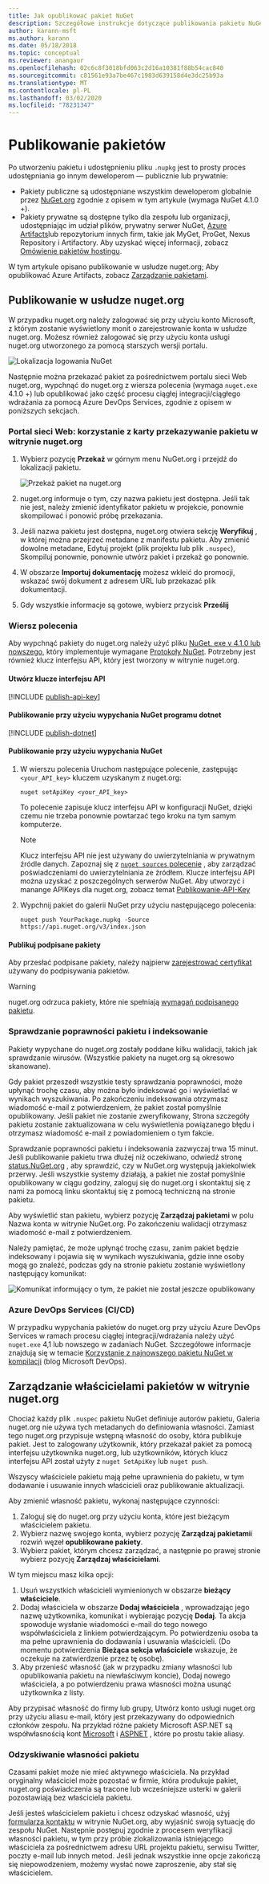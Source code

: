 ```yaml
---
title: Jak opublikować pakiet NuGet
description: Szczegółowe instrukcje dotyczące publikowania pakietu NuGet w nuget.org lub prywatnych źródłach oraz zarządzania własnością pakietu na nuget.org.
author: karann-msft
ms.author: karann
ms.date: 05/18/2018
ms.topic: conceptual
ms.reviewer: anangaur
ms.openlocfilehash: 02c6c8f3018bfd063c2d16a10381f88b54cac840
ms.sourcegitcommit: c81561e93a7be467c1983d639158d4e3dc25b93a
ms.translationtype: MT
ms.contentlocale: pl-PL
ms.lasthandoff: 03/02/2020
ms.locfileid: "78231347"
---
```

# <a name="publishing-packages"></a>Publikowanie pakietów

Po utworzeniu pakietu i udostępnieniu pliku `.nupkg` jest to prosty proces udostępniania go innym deweloperom — publicznie lub prywatnie:

- Pakiety publiczne są udostępniane wszystkim deweloperom globalnie przez [NuGet.org](https://www.nuget.org/packages/manage/upload) zgodnie z opisem w tym artykule (wymaga NuGet 4.1.0 +).
- Pakiety prywatne są dostępne tylko dla zespołu lub organizacji, udostępniając im udział plików, prywatny serwer NuGet, [Azure Artifacts](https://www.visualstudio.com/docs/package/nuget/publish)lub repozytorium innych firm, takie jak MyGet, ProGet, Nexus Repository i Artifactory. Aby uzyskać więcej informacji, zobacz [Omówienie pakietów hostingu](../hosting-packages/overview.md).

W tym artykule opisano publikowanie w usłudze nuget.org; Aby opublikować Azure Artifacts, zobacz [Zarządzanie pakietami](https://www.visualstudio.com/docs/package/nuget/publish).

## <a name="publish-to-nugetorg"></a>Publikowanie w usłudze nuget.org

W przypadku nuget.org należy zalogować się przy użyciu konto Microsoft, z którym zostanie wyświetlony monit o zarejestrowanie konta w usłudze nuget.org. Możesz również zalogować się przy użyciu konta usługi nuget.org utworzonego za pomocą starszych wersji portalu.

![Lokalizacja logowania NuGet](media/publish_NuGetSignIn.png)

Następnie można przekazać pakiet za pośrednictwem portalu sieci Web nuget.org, wypchnąć do nuget.org z wiersza polecenia (wymaga `nuget.exe` 4.1.0 +) lub opublikować jako część procesu ciągłej integracji/ciągłego wdrażania za pomocą Azure DevOps Services, zgodnie z opisem w poniższych sekcjach.

### <a name="web-portal-use-the-upload-package-tab-on-nugetorg"></a>Portal sieci Web: korzystanie z karty przekazywanie pakietu w witrynie nuget.org

1. Wybierz pozycję **Przekaż** w górnym menu NuGet.org i przejdź do lokalizacji pakietu.

    ![Przekaż pakiet na nuget.org](media/publish_UploadYourPackage.PNG)

1. nuget.org informuje o tym, czy nazwa pakietu jest dostępna. Jeśli tak nie jest, należy zmienić identyfikator pakietu w projekcie, ponownie skompilować i ponowić próbę przekazania.

1. Jeśli nazwa pakietu jest dostępna, nuget.org otwiera sekcję **Weryfikuj** , w której można przejrzeć metadane z manifestu pakietu. Aby zmienić dowolne metadane, Edytuj projekt (plik projektu lub plik `.nuspec`), Skompiluj ponownie, ponownie utwórz pakiet i przekaż go ponownie.

1. W obszarze **Importuj dokumentację** możesz wkleić do promocji, wskazać swój dokument z adresem URL lub przekazać plik dokumentacji.

1. Gdy wszystkie informacje są gotowe, wybierz przycisk **Prześlij**

### <a name="command-line"></a>Wiersz polecenia

Aby wypchnąć pakiety do nuget.org należy użyć pliku [NuGet. exe v 4.1.0 lub nowszego](https://www.nuget.org/downloads), który implementuje wymagane [Protokoły NuGet](../api/nuget-protocols.md). Potrzebny jest również klucz interfejsu API, który jest tworzony w witrynie nuget.org.

#### <a name="create-api-keys"></a>Utwórz klucze interfejsu API

[!INCLUDE [publish-api-key](../quickstart/includes/publish-api-key.md)]

#### <a name="publish-with-dotnet-nuget-push"></a>Publikowanie przy użyciu wypychania NuGet programu dotnet

[!INCLUDE [publish-dotnet](../quickstart/includes/publish-dotnet.md)]

#### <a name="publish-with-nuget-push"></a>Publikowanie przy użyciu wypychania NuGet

1. W wierszu polecenia Uruchom następujące polecenie, zastępując `<your_API_key>` kluczem uzyskanym z nuget.org:

    ```cli
    nuget setApiKey <your_API_key>
    ```

    To polecenie zapisuje klucz interfejsu API w konfiguracji NuGet, dzięki czemu nie trzeba ponownie powtarzać tego kroku na tym samym komputerze.

    > [!NOTE]
    > Klucz interfejsu API nie jest używany do uwierzytelniania w prywatnym źródle danych. Zapoznaj się z [`nuget sources` polecenie](../reference/cli-reference/cli-ref-sources.md) , aby zarządzać poświadczeniami do uwierzytelniania ze źródłem.
    > Klucze interfejsu API można uzyskać z poszczególnych serwerów NuGet. Aby utworzyć i manange APIKeys dla nuget.org, zobacz temat [Publikowanie-API-Key](../quickstart/includes/publish-api-key.md)

1. Wypchnij pakiet do galerii NuGet przy użyciu następującego polecenia:

    ```cli
    nuget push YourPackage.nupkg -Source https://api.nuget.org/v3/index.json
    ```

#### <a name="publish-signed-packages"></a>Publikuj podpisane pakiety

Aby przesłać podpisane pakiety, należy najpierw [zarejestrować certyfikat](../create-packages/Sign-a-Package.md#register-the-certificate-on-nugetorg) używany do podpisywania pakietów. 

> [!Warning]
> nuget.org odrzuca pakiety, które nie spełniają [wymagań podpisanego pakietu](../reference/Signed-Packages-Reference.md#signature-requirements-on-nugetorg).

### <a name="package-validation-and-indexing"></a>Sprawdzanie poprawności pakietu i indeksowanie

Pakiety wypychane do nuget.org zostały poddane kilku walidacji, takich jak sprawdzanie wirusów. (Wszystkie pakiety na nuget.org są okresowo skanowane).

Gdy pakiet przeszedł wszystkie testy sprawdzania poprawności, może upłynąć trochę czasu, aby można było indeksować go i wyświetlać w wynikach wyszukiwania. Po zakończeniu indeksowania otrzymasz wiadomość e-mail z potwierdzeniem, że pakiet został pomyślnie opublikowany. Jeśli pakiet nie zostanie zweryfikowany, Strona szczegóły pakietu zostanie zaktualizowana w celu wyświetlenia powiązanego błędu i otrzymasz wiadomość e-mail z powiadomieniem o tym fakcie.

Sprawdzanie poprawności pakietu i indeksowania zazwyczaj trwa 15 minut. Jeśli publikowanie pakietu trwa dłużej niż oczekiwano, odwiedź stronę [status.NuGet.org](https://status.nuget.org/) , aby sprawdzić, czy w NuGet.org występują jakiekolwiek przerwy. Jeśli wszystkie systemy działają, a pakiet nie został pomyślnie opublikowany w ciągu godziny, zaloguj się do nuget.org i skontaktuj się z nami za pomocą linku skontaktuj się z pomocą techniczną na stronie pakietu.

Aby wyświetlić stan pakietu, wybierz pozycję **Zarządzaj pakietami** w polu Nazwa konta w witrynie NuGet.org. Po zakończeniu walidacji otrzymasz wiadomość e-mail z potwierdzeniem.

Należy pamiętać, że może upłynąć trochę czasu, zanim pakiet będzie indeksowany i pojawia się w wynikach wyszukiwania, gdzie inne osoby mogą go znaleźć, podczas gdy na stronie pakietu zostanie wyświetlony następujący komunikat:

![Komunikat informujący o tym, że pakiet nie został jeszcze opublikowany](media/publish_NotYetIndexed.png)

### <a name="azure-devops-services-cicd"></a>Azure DevOps Services (CI/CD)

W przypadku wypychania pakietów do nuget.org przy użyciu Azure DevOps Services w ramach procesu ciągłej integracji/wdrażania należy użyć `nuget.exe` 4,1 lub nowszego w zadaniach NuGet. Szczegółowe informacje znajdują się w temacie [Korzystanie z najnowszego pakietu NuGet w kompilacji](https://blogs.msdn.microsoft.com/devops/2017/09/29/using-the-latest-nuget-in-your-build/) (blog Microsoft DevOps).

## <a name="managing-package-owners-on-nugetorg"></a>Zarządzanie właścicielami pakietów w witrynie nuget.org

Chociaż każdy plik `.nuspec` pakietu NuGet definiuje autorów pakietu, Galeria nuget.org nie używa tych metadanych do definiowania własności. Zamiast tego nuget.org przypisuje wstępną własność do osoby, która publikuje pakiet. Jest to zalogowany użytkownik, który przekazał pakiet za pomocą interfejsu użytkownika nuget.org, lub użytkowników, których klucz interfejsu API został użyty z `nuget SetApiKey` lub `nuget push`.

Wszyscy właściciele pakietu mają pełne uprawnienia do pakietu, w tym dodawanie i usuwanie innych właścicieli oraz publikowanie aktualizacji.

Aby zmienić własność pakietu, wykonaj następujące czynności:

1. Zaloguj się do nuget.org przy użyciu konta, które jest bieżącym właścicielem pakietu.
1. Wybierz nazwę swojego konta, wybierz pozycję **Zarządzaj pakietami**i rozwiń węzeł **opublikowane pakiety**.
1. Wybierz pakiet, którym chcesz zarządzać, a następnie po prawej stronie wybierz pozycję **Zarządzaj właścicielami**.

W tym miejscu masz kilka opcji:

1. Usuń wszystkich właścicieli wymienionych w obszarze **bieżący właściciele**.
1. Dodaj właściciela w obszarze **Dodaj właściciela** , wprowadzając jego nazwę użytkownika, komunikat i wybierając pozycję **Dodaj**. Ta akcja spowoduje wysłanie wiadomości e-mail do tego nowego współwłaściciela z linkiem potwierdzającym. Po potwierdzeniu osoba ta ma pełne uprawnienia do dodawania i usuwania właścicieli. (Do momentu potwierdzenia **Bieżąca sekcja właściciele** wskazuje, że oczekuje na zatwierdzenie przez tę osobę).
1. Aby przenieść własność (jak w przypadku zmiany własności lub opublikowania pakietu na niewłaściwym koncie), Dodaj nowego właściciela, a po potwierdzeniu prawa własności można usunąć użytkownika z listy.

Aby przypisać własność do firmy lub grupy, Utwórz konto usługi nuget.org przy użyciu aliasu e-mail, który jest przekazywany do odpowiednich członków zespołu. Na przykład różne pakiety Microsoft ASP.NET są współwłasnością kont [Microsoft](https://nuget.org/profiles/microsoft) i [ASPNET](https://nuget.org/profiles/aspnet) , które po prostu takie aliasy.

### <a name="recovering-package-ownership"></a>Odzyskiwanie własności pakietu

Czasami pakiet może nie mieć aktywnego właściciela. Na przykład oryginalny właściciel może pozostać w firmie, która produkuje pakiet, nuget.org poświadczenia są tracone lub wcześniejsze usterki w galerii pozostawiają bez właściciela pakietu.

Jeśli jesteś właścicielem pakietu i chcesz odzyskać własność, użyj [formularza kontaktu](https://www.nuget.org/policies/Contact) w witrynie NuGet.org, aby wyjaśnić swoją sytuację do zespołu NuGet. Następnie postępuj zgodnie z procesem weryfikacji własności pakietu, w tym przy próbie zlokalizowania istniejącego właściciela za pośrednictwem adresu URL projektu pakietu, serwisu Twitter, poczty e-mail lub innych metod. Jeśli jednak wszystkie inne opcje zakończą się niepowodzeniem, możemy wysłać nowe zaproszenie, aby stał się właścicielem.
